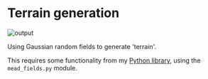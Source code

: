 # Terrain generation

![output](https://github.com/alexander-mead/terrain-generation/assets/9140961/1da2756e-90ef-4980-a13a-f181d4aa8546)

Using Gaussian random fields to generate 'terrain'.

This requires some functionality from my [Python library](https://github.com/alexander-mead/python_library), using the `mead_fields.py` module.

